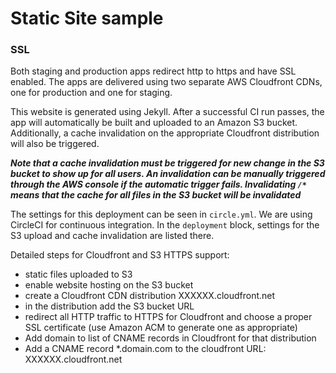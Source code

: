 # Static Site sample

### SSL

Both staging and production apps redirect http to https and have SSL enabled. The apps are delivered using two separate AWS Cloudfront CDNs, one for production and one for staging.

This website is generated using Jekyll. After a successful CI run passes, the app will automatically be built and uploaded to an Amazon S3 bucket. Additionally, a cache invalidation on the appropriate Cloudfront distribution will also be triggered.

***Note that a cache invalidation must be triggered for new change in the S3 bucket to show up for all users. An invalidation can be manually triggered through the AWS console if the automatic trigger fails. Invalidating `/*` means that the cache for all files in the S3 bucket will be invalidated***

The settings for this deployment can be seen in `circle.yml`. We are using CircleCI for continuous integration. In the `deployment` block, settings for the S3 upload and cache invalidation are listed there.

Detailed steps for Cloudfront and S3 HTTPS support:
- static files uploaded to S3
- enable website hosting on the S3 bucket
- create a Cloudfront CDN distribution XXXXXX.cloudfront.net
- in the distribution add the S3 bucket URL
- redirect all HTTP traffic to HTTPS for Cloudfront and choose a proper SSL certificate (use Amazon ACM to generate one as appropriate)
- Add domain to list of CNAME records in Cloudfront for that distribution
- Add a CNAME record *.domain.com to the cloudfront URL: XXXXXX.cloudfront.net
